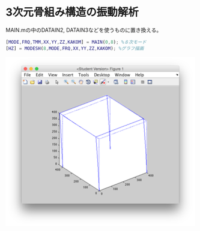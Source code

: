 3次元骨組み構造の振動解析
=====================

MAIN.mの中のDATAIN2, DATAIN3などを使うものに置き換える。

``` matlab
[MODE,FRQ,TMM,XX,YY,ZZ,KAKOM] = MAIN(0,8); %８次モード
[HZ] = MODESH(8,MODE,FRQ,XX,YY,ZZ,KAKOM); %グラフ描画
```

![](./image/skelton.png)
